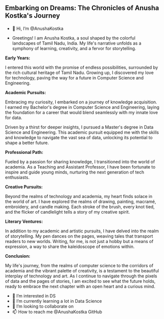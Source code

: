 ## <p style = center > Embarking on Dreams: The Chronicles of Anusha Kostka's Journey </p>

- 👋 Hi, I’m @AnushaKostka

- <p style = justify >Greetings! I am Anusha Kostka, a soul shaped by the colorful landscapes of Tamil Nadu, India. My life's narrative unfolds as a symphony of learning, creativity, and a fervor for storytelling.</p>

**Early Years:**
<p style = justify >I entered this world with the promise of endless possibilities, surrounded by the rich cultural heritage of Tamil Nadu. Growing up, I discovered my love for technology, paving the way for a future in Computer Science and Engineering.</p>

**Academic Pursuits:**
<p style = justify >Embracing my curiosity, I embarked on a journey of knowledge acquisition. I earned my Bachelor's degree in Computer Science and Engineering, laying the foundation for a career that would blend seamlessly with my innate love for data.</p>

<p style = justify >Driven by a thirst for deeper insights, I pursued a Master's degree in Data Science and Engineering. This academic pursuit equipped me with the skills and knowledge to navigate the vast sea of data, unlocking its potential to shape a better future.</p>

**Professional Path:**
<p style = justify >Fueled by a passion for sharing knowledge, I transitioned into the world of academia. As a Teaching and Assistant Professor, I have been fortunate to inspire and guide young minds, nurturing the next generation of tech enthusiasts.</p>

**Creative Pursuits:**
<p style = justify >Beyond the realms of technology and academia, my heart finds solace in the world of art. I have explored the realms of drawing, painting, macramé, embroidery, and candle making. Each stroke of the brush, every knot tied, and the flicker of candlelight tells a story of my creative spirit.</p>

**Literary Ventures:**
<p style = justify >In addition to my academic and artistic pursuits, I have delved into the realm of storytelling. My pen dances on the pages, weaving tales that transport readers to new worlds. Writing, for me, is not just a hobby but a means of expression, a way to share the kaleidoscope of emotions within.</p>

**Conclusion:**
<p style = justify >My life's journey, from the realms of computer science to the corridors of academia and the vibrant palette of creativity, is a testament to the beautiful interplay of technology and art. As I continue to navigate through the pixels of data and the pages of stories, I am excited to see what the future holds, ready to embrace the next chapter with an open heart and a curious mind.</p>

- 👀 I’m interested in DS
- 🌱 I’m currently learning a lot in Data Science
- 💞️ I’m looking to collaborate on 
- 📫 How to reach me @AnushaKostka GitHub

<!---
AnushaKostka/AnushaKostka is a ✨ special ✨ repository because its `README.md` (this file) appears on your GitHub profile.
You can click the Preview link to take a look at your changes.
--->

